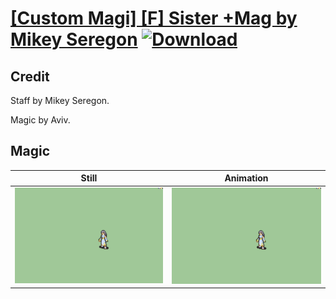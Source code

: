 # [\[Custom Magi\] \[F\] Sister +Mag by Mikey Seregon](./) [![Download](https://img.shields.io/badge/Download--red?style=social&logo=github)](https://minhaskamal.github.io/DownGit/#/home?url=https://github.com/Klokinator/FE-Repo/tree/main/Battle%20Animations%2FMagi%20-%20Special%2F%5BCustom%20Magi%5D%20%5BF%5D%20Sister%20%2BMag%20by%20Mikey%20Seregon%2F6.%20Magic)

## Credit

Staff by Mikey Seregon. 

Magic by Aviv.

## Magic

| Still | Animation |
| :---: | :-------: |
| ![Magic still](./Magic_000.png) | ![Magic animation](./Magic.gif) |
